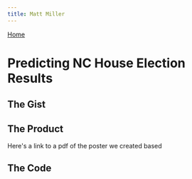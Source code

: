 ```yaml
---
title: Matt Miller
---
```

[Home](statmiller.github.io)
# Predicting NC House Election Results 

## The Gist

## The Product

Here's a link to a pdf of the poster we created based

## The Code
